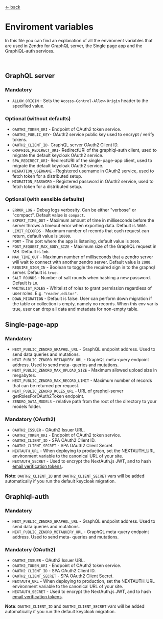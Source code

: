 [ &larr; back](setup_root.md)
<br/>
# Enviroment variables

In this file you can find an explanation of all the enviroment variables that are used in Zendro for GraphQL server, the Single page app and the GraphiQL-auth services.

 <br/>

## GraphQL server

### Mandatory
* `ALLOW_ORIGIN` - Sets the `Access-Control-Allow-Origin` header to the specified value.

### Optional (without defaults)
* `OAUTH2_TOKEN_URI` - Endpoint of OAuth2 token service.
* `OAUTH2_PUBLIC_KEY`- OAuth2 service public key used to encrypt / verify tokens.
* `OAUTH2_CLIENT_ID`- GraphQL server OAuth2 Client ID.
* `GRAPHIQL_REDIRECT_URI`- RedirectURI of the graphiql-auth client, used to migrate the default keycloak OAuth2 service.
* `SPA_REDIRECT_URI`- RedirectURI of the single-page-app client, used to migrate the default keycloak OAuth2 service.
* `MIGRATION_USERNAME` - Registered username in OAuth2 service, used to fetch token for a distributed setup.
* `MIGRATION_PASSWORD` - Registered password in OAuth2 service, used to fetch token for a distributed setup.

### Optional (with sensible defaults)
* `ERROR_LOG` - Debug logs verbosity. Can be either "verbose" or "compact". Default value is `compact`.
* `EXPORT_TIME_OUT` - Maximum amount of time in milliseconds before the server throws a timeout error when exporting data. Default is `3600`.
* `LIMIT_RECORDS` - Maximum number of records that each request can return, default value is `10000`.
* `PORT` - The port where the app is listening, default value is `3000`.
* `POST_REQUEST_MAX_BODY_SIZE` - Maximum size of the GraphQL request in MB. Default is `1mb`.
* `MAX_TIME_OUT` - Maximum number of milliseconds that a zendro server will wait to connect with another zendro server. Default value is `2000`.
* `REQUIRE_SIGN_IN` - Boolean to toggle the required sign in to the graphql server. Default is `true`.
* `SALT_ROUNDS` - Number of salt rounds when hashing a new password. Default is `10`.
* `WHITELIST_ROLES` - Whitelist of roles to grant permission regardless of user roles. E.g. `"reader,editor"`.
* `DOWN_MIGRATION` - Default is false. User can perform down migration if the table or collection is empty, namely no records. When this env var is true, user can drop all data and metadata for non-empty table. 

## Single-page-app
### Mandatory
* `NEXT_PUBLIC_ZENDRO_GRAPHQL_URL` - GraphQL endpoint address. Used to send data queries and mutations.
* `NEXT_PUBLIC_ZENDRO_METAQUERY_URL` - GraphQL meta-query endpoint address. Used to send meta- queries and mutations.
* `NEXT_PUBLIC_ZENDRO_MAX_UPLOAD_SIZE` - Maximum allowed upload size in megabytes.
* `NEXT_PUBLIC_ZENDRO_MAX_RECORD_LIMIT` - Maximum number of records that can be returned per request.
* `NEXT_PUBLIC_ZENDRO_ROLES_URL` - URL of graphql-server getRolesForOAuth2Token endpoint.
* `ZENDRO_DATA_MODELS` - relative path from the root of the directory to your models folder.

### Mandatory (OAuth2)
* `OAUTH2_ISSUER` - OAuth2 Issuer URL.
* `OAUTH2_TOKEN_URI` - Endpoint of OAuth2 token service.
* `OAUTH2_CLIENT_ID` - SPA OAuth2 Client ID.
* `OAUTH2_CLIENT_SECRET` - SPA OAuth2 Client Secret.
* `NEXTAUTH_URL` - When deploying to production, set the NEXTAUTH_URL environment variable to the canonical URL of your site.
* `NEXTAUTH_SECRET` - Used to encrypt the NextAuth.js JWT, and to hash [email verification tokens](https://next-auth.js.org/adapters/models#verification-token).

**Note**: `OAUTH2_CLIENT_ID` and `OAUTH2_CLIENT_SECRET` vars will be added automatically if you run the default keycloak migration.

## Graphiql-auth
### Mandatory
* `NEXT_PUBLIC_ZENDRO_GRAPHQL_URL` - GraphQL endpoint address. Used to send data queries and mutations.
* `NEXT_PUBLIC_ZENDRO_METAQUERY_URL` - GraphQL meta-query endpoint address. Used to send meta- queries and mutations.

### Mandatory (OAuth2)
* `OAUTH2_ISSUER` - OAuth2 Issuer URL.
* `OAUTH2_TOKEN_URI` - Endpoint of OAuth2 token service.
* `OAUTH2_CLIENT_ID` - SPA OAuth2 Client ID.
* `OAUTH2_CLIENT_SECRET` - SPA OAuth2 Client Secret.
* `NEXTAUTH_URL` - When deploying to production, set the NEXTAUTH_URL environment variable to the canonical URL of your site.
* `NEXTAUTH_SECRET` - Used to encrypt the NextAuth.js JWT, and to hash [email verification tokens](https://next-auth.js.org/adapters/models#verification-token).

**Note**: `OAUTH2_CLIENT_ID` and `OAUTH2_CLIENT_SECRET` vars will be added automatically if you run the default keycloak migration.